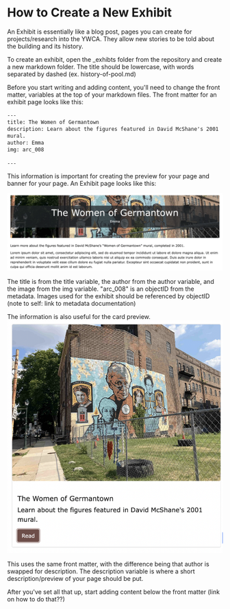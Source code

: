 # How to Create a New Exhibit 

An Exhibit is essentially like a blog post, pages you can create for projects/research into the YWCA. They allow new stories to be told about the building and its history. 

To create an exhibit, open the _exhibts folder from the repository and create a new markdown folder. The title should be lowercase, with words separated by dashed (ex. history-of-pool.md)

Before you start writing and adding content, you'll need to change the front matter, variables at the top of your markdown files. The front matter for an exhibit page looks like this: 

```
---
title: The Women of Germantown
description: Learn about the figures featured in David McShane's 2001 mural.
author: Emma
img: arc_008

---

```

This information is important for creating the preview for your page and banner for your page. An Exhibit page looks like this: 

![a screenshot of the exhibit page. The title and author have a background image, the YWCA mural](screenshots/exhibit-1.png)

The title is from the title variable, the author from the author variable, and the image from the img variable. "arc_008" is an objectID from the metadata. Images used for the exhibit should be referenced by objectID (note to self: link to metadata documentation) 

The information is also useful for the card preview. 
![a screenshot of the preview box for an exhibit page, with a picture, title, description, and read button](screenshots/exhibit-2.png)

This uses the same front matter, with the difference being that author is swapped for description. The description variable is where a short description/preview of your page should be put. 

After you've set all that up, start adding content below the front matter (link on how to do that??)
